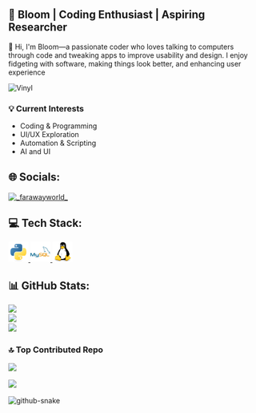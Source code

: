 
## 👾 Bloom | Coding Enthusiast | Aspiring Researcher  

👋 Hi, I'm Bloom—a passionate coder who loves talking to computers through code and tweaking apps to improve usability and design. I enjoy fidgeting with software, making things look better, and enhancing user experience

<img align="centre" alt="Vinyl" width="300" height="150" src="https://64.media.tumblr.com/e5da5ca31ca2d1775c84b149e8543fb3/tumblr_oaku5s68Qn1qf4kz5o1_1280.gif">

### 💡 Current Interests
- Coding & Programming
- UI/UX Exploration
- Automation & Scripting
- AI and UI

## 🌐 Socials:
<p align="left">
<a href="https://instagram.com/_farawayworld_" target="blank"><img align="center" src="https://raw.githubusercontent.com/rahuldkjain/github-profile-readme-generator/master/src/images/icons/Social/instagram.svg" alt="_farawayworld_" height="30" width="40" /></a>
</p>

## 💻 Tech Stack:

<p align="left"> <a href="https://www.python.org" target="_blank" rel="noreferrer"> <img src="https://raw.githubusercontent.com/devicons/devicon/master/icons/python/python-original.svg" alt="python" width="40" height="40"/> </a> <a href="https://www.mysql.com/" target="_blank" rel="noreferrer"> <img src="https://raw.githubusercontent.com/devicons/devicon/master/icons/mysql/mysql-original-wordmark.svg" alt="mysql" width="40" height="40"/> </a> <a href="https://www.linux.org/" target="_blank" rel="noreferrer"> <img src="https://raw.githubusercontent.com/devicons/devicon/master/icons/linux/linux-original.svg" alt="linux" width="40" height="40"/> </a> </p>


## 📊 GitHub Stats:
![](https://github-readme-stats.vercel.app/api?username=faraway-world&theme=dark&hide_border=true&include_all_commits=false&count_private=false)<br/>
![](https://nirzak-streak-stats.vercel.app/?user=faraway-world&theme=dark&hide_border=true)<br/>
![](https://github-readme-stats.vercel.app/api/top-langs/?username=faraway-world&theme=dark&hide_border=true&include_all_commits=false&count_private=false&layout=compact)

### 🔝 Top Contributed Repo
![](https://github-contributor-stats.vercel.app/api?username=faraway-world&limit=5&theme=date_night&combine_all_yearly_contributions=true)

<!-- Proudly created with GPRM ( https://gprm.itsvg.in ) -->
[![](https://visitcount.itsvg.in/api?id=faraway-world&icon=0&color=0)](https://visitcount.itsvg.in)
<!-- Proudly created with GPRM ( https://gprm.itsvg.in ) -->
<picture>
  <source media="(prefers-color-scheme: dark)" srcset="https://raw.githubusercontent.com/tobiasmeyhoefer/tobiasmeyhoefer/output/github-snake-dark.svg" />
  <source media="(prefers-color-scheme: light)" srcset="https://raw.githubusercontent.com/tobiasmeyhoefer/tobiasmeyhoefer/output/github-snake.svg" />
  <img alt="github-snake" src="https://raw.githubusercontent.com/tobiasmeyhoefer/tobiasmeyhoefer/output/github-snake.svg" />
</picture>

